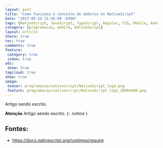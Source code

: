```yaml
---
layout: post
title: "Como funciona o conceito de módulos no NativeScript"
date: "2017-05-24 21:56:59 -0300"
tags: [NativeScript, JavaScript, TypeScript, Angular, CSS, Mobile, Android, iOS, Programação, Telerik, NPM, NodeJS]
category: [programacao, mobile, NativeScript]
layout: article
share: true
toc: true
comments: true
feature:
 category: true
 index: true
ads:
 show: true
tagcloud: true
show: true
image:
 teaser: programacao/nativescript/NativeScript_logo.png
 feature: programacao/nativescript/NativeScript_logo_1800x600.png
---
```


Artigo sendo escrito.

<!--more-->


**Atenção** Artigo sendo escrito.
{: .notice }


## Fontes:

* https://docs.nativescript.org/runtimes/require
